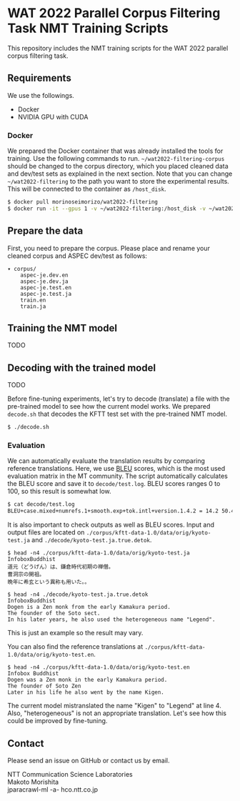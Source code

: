 # WAT 2022 Parallel Corpus Filtering Task NMT Training Scripts
This repository includes the NMT training scripts for the WAT 2022 parallel corpus filtering task.


## Requirements
We use the followings.
- Docker
- NVIDIA GPU with CUDA


### Docker
We prepared the Docker container that was already installed the tools for training.
Use the following commands to run.
`~/wat2022-filtering-corpus` should be changed to the corpus directory, which you placed cleaned data and dev/test sets as explained in the next section.
Note that you can change `~/wat2022-filtering` to the path you want to store the experimental results.
This will be connected to the container as `/host_disk`.
``` sh
$ docker pull morinoseimorizo/wat2022-filtering
$ docker run -it --gpus 1 -v ~/wat2022-filtering:/host_disk -v ~/wat2022-filtering-corpus:/corpus wat2022-filtering-train bash
```


## Prepare the data
First, you need to prepare the corpus.
Please place and rename your cleaned corpus and ASPEC dev/test as follows:

``` 
▾ corpus/
    aspec-je.dev.en
    aspec-je.dev.ja
    aspec-je.test.en
    aspec-je.test.ja
    train.en
    train.ja
```

## Training the NMT model
TODO


## Decoding with the trained model
TODO

Before fine-tuning experiments, let's try to decode (translate) a file with the pre-trained model to see how the current model works.
We prepared `decode.sh` that decodes the KFTT test set with the pre-trained NMT model.
``` sh
$ ./decode.sh
```

### Evaluation
We can automatically evaluate the translation results by comparing reference translations.
Here, we use [BLEU](https://www.aclweb.org/anthology/P02-1040/) scores, which is the most used evaluation matrix in the MT community.
The script automatically calculates the BLEU score and save it to `decode/test.log`.
BLEU scores ranges 0 to 100, so this result is somewhat low.
``` sh
$ cat decode/test.log
BLEU+case.mixed+numrefs.1+smooth.exp+tok.intl+version.1.4.2 = 14.2 50.4/22.0/11.2/5.9 (BP = 0.868 ratio = 0.876 hyp_len = 24351 ref_len = 27790)
```

It is also important to check outputs as well as BLEU scores.
Input and output files are located on `./corpus/kftt-data-1.0/data/orig/kyoto-test.ja` and `./decode/kyoto-test.ja.true.detok`.
```
$ head -n4 ./corpus/kftt-data-1.0/data/orig/kyoto-test.ja
InfoboxBuddhist
道元（どうげん）は、鎌倉時代初期の禅僧。
曹洞宗の開祖。
晩年に希玄という異称も用いた。。

$ head -n4 ./decode/kyoto-test.ja.true.detok
InfoboxBuddhist
Dogen is a Zen monk from the early Kamakura period.
The founder of the Soto sect.
In his later years, he also used the heterogeneous name "Legend".
```
This is just an example so the result may vary.

You can also find the reference translations at `./corpus/kftt-data-1.0/data/orig/kyoto-test.en`.
```
$ head -n4 ./corpus/kftt-data-1.0/data/orig/kyoto-test.en
Infobox Buddhist
Dogen was a Zen monk in the early Kamakura period.
The founder of Soto Zen
Later in his life he also went by the name Kigen.
```

The current model mistranslated the name "Kigen" to "Legend" at line 4.
Also, "heterogeneous" is not an appropriate translation.
Let's see how this could be improved by fine-tuning.



## Contact
Please send an issue on GitHub or contact us by email.  

NTT Communication Science Laboratories  
Makoto Morishita  
jparacrawl-ml -a- hco.ntt.co.jp  